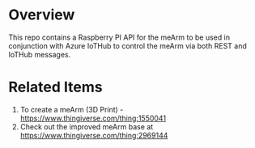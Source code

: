 # Overview
This repo contains a Raspberry PI API for the meArm to be used in conjunction with Azure IoTHub to control the meArm via both REST and IoTHub messages.

# Related Items

1. To create a meArm (3D Print) - https://www.thingiverse.com/thing:1550041
2. Check out the improved meArm base at https://www.thingiverse.com/thing:2969144
